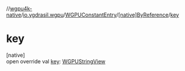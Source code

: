 //[wgpu4k-native](../../../../index.md)/[io.ygdrasil.wgpu](../../index.md)/[WGPUConstantEntry](../index.md)/[[native]ByReference](index.md)/[key](key.md)

# key

[native]\
open override val [key](key.md): [WGPUStringView](../../-w-g-p-u-string-view/index.md)